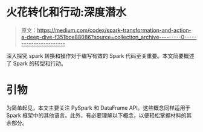 # 火花转化和行动:深度潜水

> 原文：<https://medium.com/codex/spark-transformation-and-action-a-deep-dive-f351bce88086?source=collection_archive---------0----------------------->

深入探究 spark 转换和操作对于编写有效的 Spark 代码至关重要。本文简要概述了 Spark 的转型和行动。

# **引物**

为简单起见，本文主要关注 PySpark 和 DataFrame API。这些概念同样适用于 Spark 框架中的其他语言。此外，有必要理解以下概念，以便轻松掌握材料的其余部分。